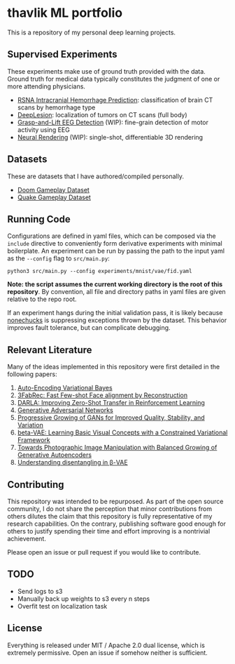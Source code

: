 # thavlik ML portfolio
This is a repository of my personal deep learning projects.

## Supervised Experiments
These experiments make use of ground truth provided with the data. Ground truth for medical data typically constitutes the judgment of one or more attending physicians.

- [RSNA Intracranial Hemorrhage Prediction](experiments/rsna-intracranial/README.md): classification of brain CT scans by hemorrhage type
- [DeepLesion](experiments/deeplesion/README.md): localization of tumors on CT scans (full body)
- [Grasp-and-Lift EEG Detection](experiments/grasp_and_lift_eeg/README.md) (WIP): fine-grain detection of motor activity using EEG
- [Neural Rendering](experiments/graphics/README.md) (WIP): single-shot, differentiable 3D rendering

<!---
### Unsupervised Modeling
These experiments showcase unsupervised modeling tasks on a variety of both medical and non-medical datasets. Variational Autoencoders (VAE) embed higher dimensional data into a compact latent space by modeling the principle components as a multivariate gaussian, a la [Kingma & Welling 2013](https://arxiv.org/abs/1312.6114). Unsupervised modeling tasks are distinguished by their use of plentiful, unlabeled data. Pretraining a network on an unsupervised task confers an exponential boost in data efficiency on relevant supervised tasks [[2](https://arxiv.org/abs/1911.10448)] [[3](https://arxiv.org/abs/1707.08475)], rendering these experiments highly relevant to [few-/one-shot learning](https://en.wikipedia.org/wiki/One-shot_learning).

- [1D Variational Autoencoder](experiments/include/vae1d/README.md), used for EEG and other time series
- [2D Variational Autoencoder](experiments/include/vae2d/README.md), used for 2D images
- [3D Variational Autoencoder](experiments/include/vae3d/README.md), used for video and structural MRI
- [4D Variational Autoencoder](experiments/include/vae4d/README.md), used for fMRI
-->

## Datasets
These are datasets that I have authored/compiled personally.

- [Doom Gameplay Dataset](https://github.com/thavlik/doom-gameplay-dataset)
- [Quake Gameplay Dataset](https://github.com/thavlik/quake-gameplay-dataset)

## Running Code
Configurations are defined in yaml files, which can be composed via the `include` directive to conveniently form derivative experiments with minimal boilerplate. An experiment can be run by passing the path to the input yaml as the `--config` flag to `src/main.py`:

`python3 src/main.py --config experiments/mnist/vae/fid.yaml`

**Note: the script assumes the current working directory is the root of this repository**. By convention, all file and directory paths in yaml files are given relative to the repo root.

If an experiment hangs during the initial validation pass, it is likely because [nonechucks](https://github.com/msamogh/nonechucks) is suppressing exceptions thrown by the dataset. This behavior improves fault tolerance, but can complicate debugging.

## Relevant Literature
Many of the ideas implemented in this repository were first detailed in the following papers:

1. [Auto-Encoding Variational Bayes](https://arxiv.org/abs/1312.6114)
2. [3FabRec: Fast Few-shot Face alignment by Reconstruction](https://arxiv.org/abs/1911.10448)
3. [DARLA: Improving Zero-Shot Transfer in Reinforcement Learning](https://arxiv.org/abs/1707.08475)
4. [Generative Adversarial Networks](https://arxiv.org/abs/1406.2661)
5. [Progressive Growing of GANs for Improved Quality, Stability, and Variation](https://arxiv.org/abs/1710.10196)
6. [beta-VAE: Learning Basic Visual Concepts with a Constrained Variational Framework](https://openreview.net/forum?id=Sy2fzU9gl)
7. [Towards Photographic Image Manipulation with Balanced Growing of Generative Autoencoders](https://arxiv.org/abs/1904.06145)
8. [Understanding disentangling in β-VAE](https://arxiv.org/pdf/1804.03599.pdf)

## Contributing
This repository was intended to be repurposed. As part of the open source community, I do not share the perception that minor contributions from others dilutes the claim that this repository is fully representative of my research capabilities. On the contrary, publishing software good enough for others to justify spending their time and effort improving is a nontrivial achievement.

Please open an issue or pull request if you would like to contribute.

## TODO
- Send logs to s3
- Manually back up weights to s3 every n steps
- Overfit test on localization task

## License
Everything is released under MIT / Apache 2.0 dual license, which is extremely permissive. Open an issue if somehow neither is sufficient.
